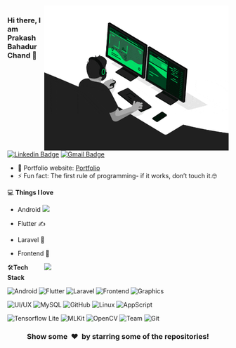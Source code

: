 <img align="right" src="https://github.com/prakashbahadurchand/prakashbahadurchand/blob/main/developer.gif" alt="Coder GIF" width="420" height="330">



### Hi there, I am Prakash Bahadur Chand 👋
[![Linkedin Badge](https://img.shields.io/badge/-rajaprerak-blue?style=flat-square&logo=Linkedin&logoColor=white&link=https://www.linkedin.com/in/prakashbahadurchand/)](https://www.linkedin.com/in/prakashbahadurchand/)
[![Gmail Badge](https://img.shields.io/badge/-prakashbahadurchand@gmail.com-c14438?style=flat-square&logo=Gmail&logoColor=white&link=mailto:prakashbahadurchand@gmail.com)](mailto:prakashbahadurchand@gmail.com) 

- 🎯 Portfolio website: [Portfolio](https://prakashbahadurchand.github.io/)
- ⚡ Fun fact: The first rule of programming- if it works, don’t touch it.🤓

💻 **Things I love**
- Android <img src="https://media.giphy.com/media/WUlplcMpOCEmTGBtBW/giphy.gif" width="30"> 
- Flutter ✍️
- Laravel 🧐
- Frontend 😬

    <a href="https://github.com/prakashbahadurchand/github-readme-stats" title="Go to Source">
      <img align="right" width=420 height="auto" src="https://github-readme-stats.vercel.app/api?username=prakashbahadurchand&show_icons=true&theme=dark&border_color=61dafb&hide_border=true&include_all_commits=true" />
    </a>
    
🛠**Tech Stack**

![Android](https://img.shields.io/badge/-Python-000000?style=flat&logo=python)
![Flutter](https://img.shields.io/badge/-Django-000000?style=flat&logo=Django)
![Laravel](https://img.shields.io/badge/-Flask-000000?style=flat&logo=Flask)
![Frontend](https://img.shields.io/badge/-HTML5-000000?style=flat&logo=HTML5)
![Graphics](https://img.shields.io/badge/-CSS3-000000?style=flat&logo=CSS3)

![UI/UX](https://img.shields.io/badge/-Bootstrap-000000?style=flat&logo=bootstrap)
![MySQL](https://img.shields.io/badge/-MySQL-000000?style=flat&logo=MySQL)
![GitHub](https://img.shields.io/badge/-GitHub-000000?style=flat&logo=github&logoColor=FFFFFF)
![Linux](https://img.shields.io/badge/-Linux-000000?style=flat&logo=linux&logoColor=FCC624)
![AppScript](https://img.shields.io/badge/-Heroku-000000?style=flat&logo=heroku)

![Tensorflow Lite](https://img.shields.io/badge/-Tensorflow-000000?style=flat&logo=tensorflow)
![MLKit](https://img.shields.io/badge/-PyTorch-000000?style=flat&logo=pytorch)
![OpenCV](https://img.shields.io/badge/-OpenCV-000000?style=flat&logo=opencv)
![Team](https://img.shields.io/badge/AWS-000000?style=flat-square&logo=amazon-aws)
![Git](https://img.shields.io/badge/-Git-000000?style=flat&logo=git&logoColor=F05032)

<div align="center">
    <h3 align="center">Show some &nbsp;❤️&nbsp; by starring some of the repositories!</h3>
</div>

